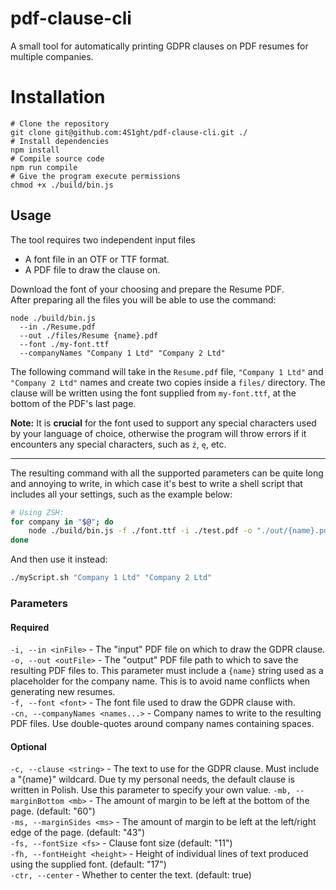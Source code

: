 # pdf-clause-cli
A small tool for automatically printing GDPR clauses on PDF resumes for multiple companies.

# Installation
```shell
# Clone the repository
git clone git@github.com:4S1ght/pdf-clause-cli.git ./
# Install dependencies
npm install
# Compile source code
npm run compile
# Give the program execute permissions
chmod +x ./build/bin.js
```

## Usage
The tool requires two independent input files 
- A font file in an OTF or TTF format.
- A PDF file to draw the clause on.

Download the font of your choosing and prepare the Resume PDF.  
After preparing all the files you will be able to use the command:

```shell
node ./build/bin.js
  --in ./Resume.pdf
  --out ./files/Resume {name}.pdf
  --font ./my-font.ttf
  --companyNames "Company 1 Ltd" "Company 2 Ltd"
```

The following command will take in the `Resume.pdf` file, `"Company 1 Ltd"` and `"Company 2 Ltd"` 
names and create two copies inside a `files/` directory. The clause will be written using 
the font supplied from `my-font.ttf`, at the bottom of the PDF's last page.

**Note:** It is **crucial** for the font used to support any special characters used by 
your language of choice, otherwise the program will throw errors if it encounters any 
special characters, such as `ź`, `ę`, etc.

---

The resulting command with all the supported parameters can be quite long and annoying to write,
in which case it's best to write a shell script that includes all your settings, such as the example below:
```zsh
# Using ZSH:
for company in "$@"; do
    node ./build/bin.js -f ./font.ttf -i ./test.pdf -o "./out/{name}.pdf" -cn $company -ms "130"
done
```
And then use it instead:
```zsh
./myScript.sh "Company 1 Ltd" "Company 2 Ltd"
```


### Parameters

#### Required
`-i, --in <inFile>`               - The "input" PDF file on which to draw the GDPR clause.  
`-o, --out <outFile>`             - The "output" PDF file path to which to save the resulting PDF files to. 
                                    This parameter must include a `{name}` string used as a placeholder for the company name. 
                                    This is to avoid name conflicts when generating new resumes.  
`-f, --font <font>`               - The font file used to draw the GDPR clause with.  
`-cn, --companyNames <names...>`  - Company names to write to the resulting PDF files. 
                                    Use double-quotes around company names containing spaces.  

#### Optional
`-c, --clause <string>`           - The text to use for the GDPR clause. Must include a "{name}" wildcard.
                                    Due ty my personal needs, the default clause is written in Polish.
                                    Use this parameter to specify your own value.
`-mb, --marginBottom <mb>`        - The amount of margin to be left at the bottom of the page. (default: "60")  
`-ms, --marginSides <ms>`         - The amount of margin to be left at the left/right edge of the page. (default: "43")  
`-fs, --fontSize <fs>`            - Clause font size (default: "11")  
`-fh, --fontHeight <height>`      - Height of individual lines of text produced using the supplied font. (default: "17")  
`-ctr, --center`                  - Whether to center the text. (default: true)  
